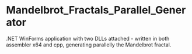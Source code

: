 # Mandelbrot_Fractals_Parallel_Generator
.NET WinForms application with two DLLs attached - written in both assembler x64 and cpp, generating parallelly the Mandelbrot fractal.
